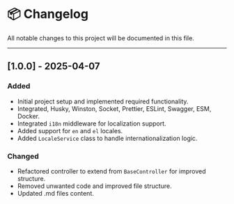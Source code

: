 # 📦 Changelog

All notable changes to this project will be documented in this file.

---

## [1.0.0] - 2025-04-07

### Added

- Initial project setup and implemented required functionality.
- Integrated, Husky, Winston, Socket, Prettier, ESLint, Swagger, ESM, Docker.
- Integrated `i18n` middleware for localization support.
- Added support for `en` and `el` locales.
- Added `LocaleService` class to handle internationalization logic.

### Changed

- Refactored controller to extend from `BaseController` for improved structure.
- Removed unwanted code and improved file structure.
- Updated .md files content.

